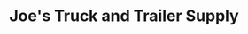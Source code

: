 ---
title: "Joe's Truck and Trailer Supply"
url: /springfield/joes-truck-and-trailer-supply/
shop: Autowerkstatt
---